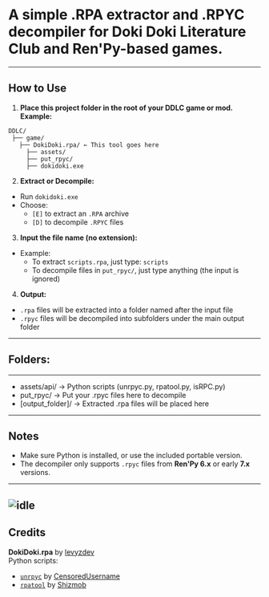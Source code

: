 # A simple .RPA extractor and .RPYC decompiler for Doki Doki Literature Club and Ren'Py-based games.

---

## How to Use

1. **Place this project folder in the root of your DDLC game or mod.**  
   **Example:**
```
DDLC/
 ├── game/
   ├── DokiDoki.rpa/ ← This tool goes here
     ├── assets/
     ├── put_rpyc/
     ├── dokidoki.exe
```

2. **Extract or Decompile:**
- Run `dokidoki.exe`
- Choose:
  - `[E]` to extract an `.RPA` archive
  - `[D]` to decompile `.RPYC` files

3. **Input the file name (no extension):**
- Example:
  - To extract `scripts.rpa`, just type: `scripts`
  - To decompile files in `put_rpyc/`, just type anything (the input is ignored)

4. **Output:**
- `.rpa` files will be extracted into a folder named after the input file
- `.rpyc` files will be decompiled into subfolders under the main output folder

---

## Folders:
--------

- assets/api/         → Python scripts (unrpyc.py, rpatool.py, isRPC.py)
- put_rpyc/           → Put your .rpyc files here to decompile
- [output_folder]/    → Extracted .rpa files will be placed here


---

## Notes

- Make sure Python is installed, or use the included portable version.
- The decompiler only supports `.rpyc` files from **Ren'Py 6.x** or early **7.x** versions.

---

![idle]()
---

## Credits

**DokiDoki.rpa** by [levyzdev](https://github.com/levyzdev)  
Python scripts:
- [`unrpyc`](https://github.com/CensoredUsername/unrpyc) by [CensoredUsername](https://github.com/CensoredUsername/)
- [`rpatool`](https://github.com/Shizmob/rpatool) by [Shizmob](https://github.com/Shizmob/)

